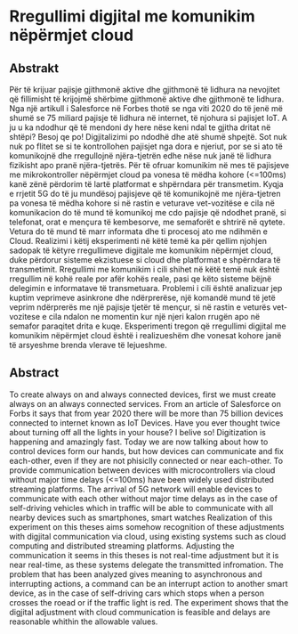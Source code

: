 # Rregullimi digjital me komunikim nëpërmjet cloud

## Abstrakt
Për të krijuar pajisje gjithmonë aktive dhe gjithmonë të lidhura na nevojitet që fillimisht të krijojmë shërbime gjithmonë aktive dhe gjithmonë te lidhura. Nga një artikull i Salesforce në Forbes thotë se nga viti 2020 do të jenë më shumë se 75 miliard pajisje të lidhura në internet, të njohura si pajisjet IoT. A ju u ka ndodhur që të mendoni dy here nëse keni ndal te gjitha dritat në shtëpi? Besoj qe po! Digjitalizimi po ndodhë dhe atë shumë shpejtë. Sot nuk nuk po flitet se si te kontrollohen pajisjet nga dora e njeriut, por se si ato të komunikojnë dhe rregullojnë njëra-tjetrën edhe nëse nuk janë të lidhura fizikisht apo pranë njëra-tjetrës. 
Për të ofruar komunikim në mes të pajisjeve me mikrokontroller nëpërmjet cloud pa vonesa të mëdha kohore (<=100ms) kanë zënë përdorim të lartë platformat e shpërndara për transmetim. Kyqja e rrjetit 5G do të ju mundësoj pajisjeve që të komunikojnë me njëra-tjetren pa vonesa të mëdha kohore si në rastin e veturave vet-vozitëse e cila në komunikacion do të mund të komunikoj me cdo pajisje që ndodhet pranë, si telefonat, orat e mençura të kembesorve, me semaforët e shtrirë në qytete. Vetura do të mund të marr informata dhe ti procesoj ato me ndihmën e Cloud. Realizimi i këtij eksperimenti në këtë temë ka për qellim njohjen sadopak të këtyre rregullimeve digjitale me komunikim nëpërmjet cloud, duke përdorur sisteme ekzistuese si cloud dhe platformat e shpërndara të transmetimit. Rregullimi me komunikim i cili shihet në këtë temë nuk është rregullim në kohë reale por afër kohës reale, pasi qe këto sisteme bëjnë delegimin e informatave të transmetuara. Problemi i cili është analizuar jep kuptim veprimeve asinkrone dhe ndërprerëse, një komandë mund të jetë veprim ndërprerës me një pajisje tjetër të mençur, si në rastin e veturës vet-vozitese e cila ndalon ne momentin kur një njeri kalon rrugën apo në semafor paraqitet drita e kuqe. Eksperimenti tregon që rregullimi digjital me komunikim nëpërmjet cloud është i realizueshëm dhe vonesat kohore janë të arsyeshme brenda vlerave të lejueshme.

## Abstract

To create always on and always connected devices, first we must create always on an always connected services. From an article of Salesforce on Forbs it says that from year 2020 there will be more than 75 billion devices connected to internet known as IoT Devices. Have you ever thought twice about turning off all the lights in your house? I belive so! Digitization is happening and amazingly fast. Today we are now talking about how to control devices form our hands, but how devices can communicate and fix each-other, even if they are not phisiclly connected or near each-other. 
To provide communication between devices with microcontrollers via cloud without major time delays (<=100ms) have been widely used distributed streaming platforms. The arrival of 5G network will enable devices to communicate with each other without major time delays as in the case of self-driving vehicles which in traffic will be able to communicate with all nearby devices such as smartphones, smart watches Realization of this experiment on this theses aims somehow recognition of these adjustments with digjital communication via cloud, using existing systems such as cloud computing and distributed streaming platforms. Adjusting the communication it seems in this theses is not real-time adjustment but it is near real-time, as these systems delegate the transmitted infromation. The problem that has been analyzed gives meaning to asynchronous and interrupting actions, a command can be an interrupt action to another smart device, as in the case of self-driving cars which stops when a person crosses the roead or if the traffic light is red. The experiment shows that the digjital adjustment with cloud communication is feasible and delays are reasonable whithin the allowable values.
